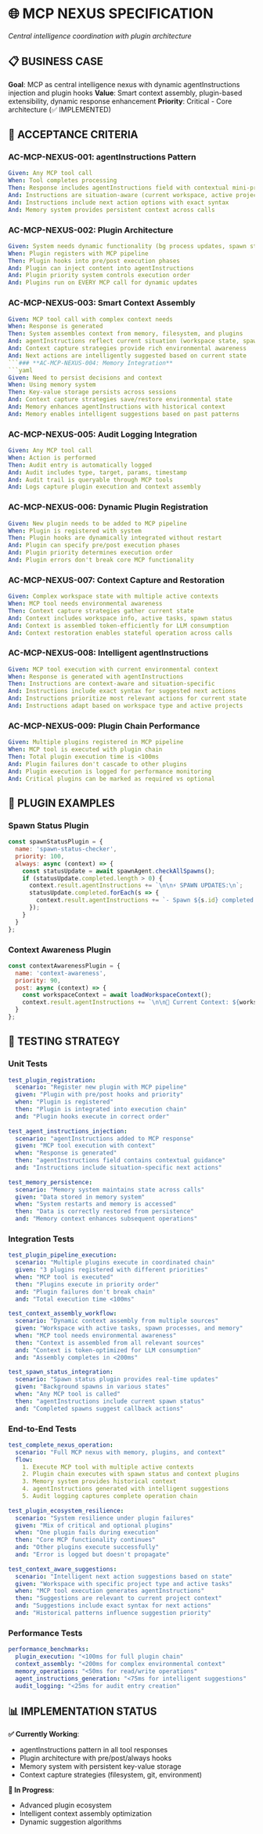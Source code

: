 # 🌐 MCP NEXUS SPECIFICATION

*Central intelligence coordination with plugin architecture*

## 📋 **BUSINESS CASE**

**Goal**: MCP as central intelligence nexus with dynamic agentInstructions injection and plugin hooks
**Value**: Smart context assembly, plugin-based extensibility, dynamic response enhancement
**Priority**: Critical - Core architecture (✅ IMPLEMENTED)

## 🎯 **ACCEPTANCE CRITERIA**

### **AC-MCP-NEXUS-001: agentInstructions Pattern**
```yaml
Given: Any MCP tool call
When: Tool completes processing
Then: Response includes agentInstructions field with contextual mini-prompts
And: Instructions are situation-aware (current workspace, active projects, etc.)
And: Instructions include next action options with exact syntax
And: Memory system provides persistent context across calls
```

### **AC-MCP-NEXUS-002: Plugin Architecture**
```yaml
Given: System needs dynamic functionality (bg process updates, spawn status, etc.)
When: Plugin registers with MCP pipeline
Then: Plugin hooks into pre/post execution phases
And: Plugin can inject content into agentInstructions
And: Plugin priority system controls execution order
And: Plugins run on EVERY MCP call for dynamic updates
```

### **AC-MCP-NEXUS-003: Smart Context Assembly**
```yaml
Given: MCP tool call with complex context needs
When: Response is generated
Then: System assembles context from memory, filesystem, and plugins
And: agentInstructions reflect current situation (workspace state, spawn updates, etc.)
And: Context capture strategies provide rich environmental awareness
And: Next actions are intelligently suggested based on current state
```### **AC-MCP-NEXUS-004: Memory Integration**
```yaml
Given: Need to persist decisions and context
When: Using memory system
Then: Key-value storage persists across sessions
And: Context capture strategies save/restore environmental state
And: Memory enhances agentInstructions with historical context
And: Memory enables intelligent suggestions based on past patterns
```

### **AC-MCP-NEXUS-005: Audit Logging Integration**
```yaml
Given: Any MCP tool call
When: Action is performed
Then: Audit entry is automatically logged
And: Audit includes type, target, params, timestamp
And: Audit trail is queryable through MCP tools
And: Logs capture plugin execution and context assembly
```

### **AC-MCP-NEXUS-006: Dynamic Plugin Registration**
```yaml
Given: New plugin needs to be added to MCP pipeline
When: Plugin is registered with system
Then: Plugin hooks are dynamically integrated without restart
And: Plugin can specify pre/post execution phases
And: Plugin priority determines execution order
And: Plugin errors don't break core MCP functionality
```

### **AC-MCP-NEXUS-007: Context Capture and Restoration**
```yaml
Given: Complex workspace state with multiple active contexts
When: MCP tool needs environmental awareness
Then: Context capture strategies gather current state
And: Context includes workspace info, active tasks, spawn status
And: Context is assembled token-efficiently for LLM consumption
And: Context restoration enables stateful operation across calls
```

### **AC-MCP-NEXUS-008: Intelligent agentInstructions**
```yaml
Given: MCP tool execution with current environmental context
When: Response is generated with agentInstructions
Then: Instructions are context-aware and situation-specific
And: Instructions include exact syntax for suggested next actions
And: Instructions prioritize most relevant actions for current state
And: Instructions adapt based on workspace type and active projects
```

### **AC-MCP-NEXUS-009: Plugin Chain Performance**
```yaml
Given: Multiple plugins registered in MCP pipeline
When: MCP tool is executed with plugin chain
Then: Total plugin execution time is <100ms
And: Plugin failures don't cascade to other plugins
And: Plugin execution is logged for performance monitoring
And: Critical plugins can be marked as required vs optional
```

## 🔌 **PLUGIN EXAMPLES**

### **Spawn Status Plugin**
```javascript
const spawnStatusPlugin = {
  name: 'spawn-status-checker',
  priority: 100,
  always: async (context) => {
    const statusUpdate = await spawnAgent.checkAllSpawns();
    if (statusUpdate.completed.length > 0) {
      context.result.agentInstructions += `\n\n⚡ SPAWN UPDATES:\n`;
      statusUpdate.completed.forEach(s => {
        context.result.agentInstructions += `- Spawn ${s.id} completed! Process with ${s.callbackTool}\n`;
      });
    }
  }
};
```

### **Context Awareness Plugin**
```javascript
const contextAwarenessPlugin = {
  name: 'context-awareness',
  priority: 90,
  post: async (context) => {
    const workspaceContext = await loadWorkspaceContext();
    context.result.agentInstructions += `\n\n📍 Current Context: ${workspaceContext.summary}`;
  }
};
```

## 🧪 **TESTING STRATEGY**

### **Unit Tests**
```yaml
test_plugin_registration:
  scenario: "Register new plugin with MCP pipeline"
  given: "Plugin with pre/post hooks and priority"
  when: "Plugin is registered"
  then: "Plugin is integrated into execution chain"
  and: "Plugin hooks execute in correct order"
  
test_agent_instructions_injection:
  scenario: "agentInstructions added to MCP response"
  given: "MCP tool execution with context"
  when: "Response is generated"
  then: "agentInstructions field contains contextual guidance"
  and: "Instructions include situation-specific next actions"
  
test_memory_persistence:
  scenario: "Memory system maintains state across calls"
  given: "Data stored in memory system"
  when: "System restarts and memory is accessed"
  then: "Data is correctly restored from persistence"
  and: "Memory context enhances subsequent operations"
```

### **Integration Tests**
```yaml
test_plugin_pipeline_execution:
  scenario: "Multiple plugins execute in coordinated chain"
  given: "3 plugins registered with different priorities"
  when: "MCP tool is executed"
  then: "Plugins execute in priority order"
  and: "Plugin failures don't break chain"
  and: "Total execution time <100ms"
  
test_context_assembly_workflow:
  scenario: "Dynamic context assembly from multiple sources"
  given: "Workspace with active tasks, spawn processes, and memory"
  when: "MCP tool needs environmental awareness"
  then: "Context is assembled from all relevant sources"
  and: "Context is token-optimized for LLM consumption"
  and: "Assembly completes in <200ms"
  
test_spawn_status_integration:
  scenario: "Spawn status plugin provides real-time updates"
  given: "Background spawns in various states"
  when: "Any MCP tool is called"
  then: "agentInstructions include current spawn status"
  and: "Completed spawns suggest callback actions"
```

### **End-to-End Tests**
```yaml
test_complete_nexus_operation:
  scenario: "Full MCP nexus with memory, plugins, and context"
  flow:
    1. Execute MCP tool with multiple active contexts
    2. Plugin chain executes with spawn status and context plugins
    3. Memory system provides historical context
    4. agentInstructions generated with intelligent suggestions
    5. Audit logging captures complete operation chain
    
test_plugin_ecosystem_resilience:
  scenario: "System resilience under plugin failures"
  given: "Mix of critical and optional plugins"
  when: "One plugin fails during execution"
  then: "Core MCP functionality continues"
  and: "Other plugins execute successfully"
  and: "Error is logged but doesn't propagate"
  
test_context_aware_suggestions:
  scenario: "Intelligent next action suggestions based on state"
  given: "Workspace with specific project type and active tasks"
  when: "MCP tool execution generates agentInstructions"
  then: "Suggestions are relevant to current project context"
  and: "Suggestions include exact syntax for next actions"
  and: "Historical patterns influence suggestion priority"
```

### **Performance Tests**
```yaml
performance_benchmarks:
  plugin_execution: "<100ms for full plugin chain"
  context_assembly: "<200ms for complex environmental context"
  memory_operations: "<50ms for read/write operations"
  agent_instructions_generation: "<75ms for intelligent suggestions"
  audit_logging: "<25ms for audit entry creation"
```

## 📊 **IMPLEMENTATION STATUS**

**✅ Currently Working**:
- agentInstructions pattern in all tool responses
- Plugin architecture with pre/post/always hooks
- Memory system with persistent key-value storage
- Context capture strategies (filesystem, git, environment)

**🔄 In Progress**:
- Advanced plugin ecosystem
- Intelligent context assembly optimization
- Dynamic suggestion algorithms